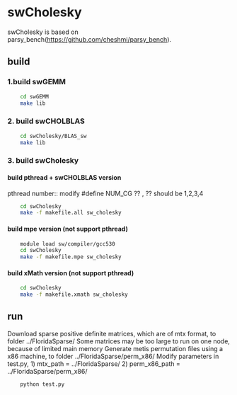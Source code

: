 
# swCholesky
swCholesky is based on parsy_bench(https://github.com/cheshmi/parsy_bench).

## build

### 1.build swGEMM
```bash
    cd swGEMM
    make lib
```

### 2. build swCHOLBLAS
```bash
    cd swCholesky/BLAS_sw
    make lib
```

### 3. build swCholesky

#### build pthread + swCHOLBLAS version
pthread number:: modify #define NUM_CG ?? , ?? should be 1,2,3,4
```bash
    cd swCholesky
    make -f makefile.all sw_cholesky
```

#### build mpe version (not support pthread)
```bash
    module load sw/compiler/gcc530
    cd swCholesky
    make -f makefile.mpe sw_cholesky
```

#### build xMath version (not support pthread)
```bash
    cd swCholesky
    make -f makefile.xmath sw_cholesky
```

## run
Download sparse positive definite matrices, which are of mtx format, to folder ../FloridaSparse/
Some matrices may be too large to run on one node, because of limited main memory
Generate metis permutation files using a x86 machine, to folder ../FloridaSparse/perm_x86/
Modify parameters in test.py, 
       1) mtx_path = ../FloridaSparse/
       2) perm_x86_path = ../FloridaSparse/perm_x86/ 

```bash
    python test.py
```
